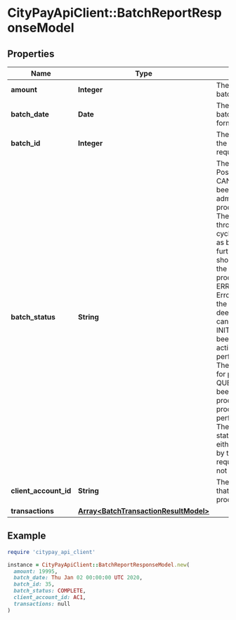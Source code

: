 # CityPayApiClient::BatchReportResponseModel

## Properties

| Name | Type | Description | Notes |
| ---- | ---- | ----------- | ----- |
| **amount** | **Integer** | The total amount that the batch contains. |  |
| **batch_date** | **Date** | The date and time of the batch in ISO-8601 format. |  |
| **batch_id** | **Integer** | The batch id specified in the batch processing request. |  |
| **batch_status** | **String** | The status of the batch. Possible values are:   - CANCELLED. The file has been cancelled by an administrator or server process.  - COMPLETE. The file has passed through the processing cycle and is determined as being complete further information should be obtained on the results of the processing - ERROR_IN_PROCESSING. Errors have occurred in the processing that has deemed that processing can not continue. - INITIALISED. The file has been initialised and no action has yet been performed - LOCKED. The file has been locked for processing - QUEUED. The file has been queued for processing yet no processing has yet been performed - UNKNOWN. The file is of an unknown status, that is the file can either not be determined by the information requested of the file has not yet been received.  |  |
| **client_account_id** | **String** | The batch account id that the batch was processed with. |  |
| **transactions** | [**Array&lt;BatchTransactionResultModel&gt;**](BatchTransactionResultModel.md) |  |  |

## Example

```ruby
require 'citypay_api_client'

instance = CityPayApiClient::BatchReportResponseModel.new(
  amount: 19995,
  batch_date: Thu Jan 02 00:00:00 UTC 2020,
  batch_id: 35,
  batch_status: COMPLETE,
  client_account_id: AC1,
  transactions: null
)
```

